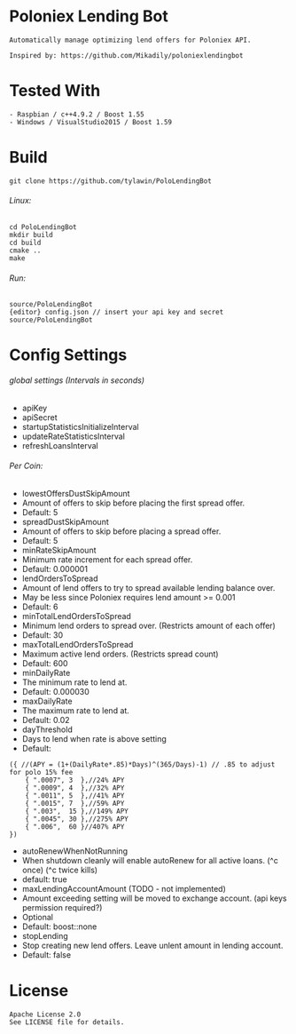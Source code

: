 # Poloniex Lending Bot
```
Automatically manage optimizing lend offers for Poloniex API.

Inspired by: https://github.com/Mikadily/poloniexlendingbot
```

# Tested With
```
- Raspbian / c++4.9.2 / Boost 1.55
- Windows / VisualStudio2015 / Boost 1.59
```

# Build
```
git clone https://github.com/tylawin/PoloLendingBot
```
###### Linux:
```
cd PoloLendingBot
mkdir build
cd build
cmake ..
make
```
###### Run:
```
source/PoloLendingBot
{editor} config.json // insert your api key and secret
source/PoloLendingBot
```

# Config Settings
###### global settings (Intervals in seconds)
- apiKey
- apiSecret
- startupStatisticsInitializeInterval
- updateRateStatisticsInterval
- refreshLoansInterval

###### Per Coin:
- lowestOffersDustSkipAmount
 - Amount of offers to skip before placing the first spread offer.
 - Default: 5
- spreadDustSkipAmount
 - Amount of offers to skip before placing a spread offer.
 - Default: 5
- minRateSkipAmount
 - Minimum rate increment for each spread offer.
 - Default: 0.000001
- lendOrdersToSpread
 - Amount of lend offers to try to spread available lending balance over.
  - May be less since Poloniex requires lend amount >= 0.001
 - Default: 6
- minTotalLendOrdersToSpread
 - Minimum lend orders to spread over. (Restricts amount of each offer)
 - Default: 30
- maxTotalLendOrdersToSpread
 - Maximum active lend orders. (Restricts spread count)
 - Default: 600
- minDailyRate
 - The minimum rate to lend at.
 - Default: 0.000030
- maxDailyRate
 - The maximum rate to lend at.
 - Default: 0.02
- dayThreshold
 - Days to lend when rate is above setting
 - Default:
```
({ //(APY = (1+(DailyRate*.85)*Days)^(365/Days)-1) // .85 to adjust for polo 15% fee
    { ".0007", 3  },//24% APY 
    { ".0009", 4  },//32% APY 
    { ".0011", 5  },//41% APY
    { ".0015", 7  },//59% APY
    { ".003",  15 },//149% APY
    { ".0045", 30 },//275% APY
    { ".006",  60 }//407% APY
})
```
- autoRenewWhenNotRunning
 - When shutdown cleanly will enable autoRenew for all active loans. (^c once) (^c twice kills)
 - default: true
- maxLendingAccountAmount (TODO - not implemented)
 - Amount exceeding setting will be moved to exchange account. (api keys permission required?)
 - Optional
 - Default: boost::none
- stopLending
 - Stop creating new lend offers. Leave unlent amount in lending account.
 - Default: false

# License
```
Apache License 2.0
See LICENSE file for details.
```
